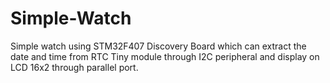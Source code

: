 # Simple-Watch
Simple watch using STM32F407 Discovery Board which can extract the date and time from RTC Tiny module through I2C peripheral and display on LCD 16x2 through parallel port.
